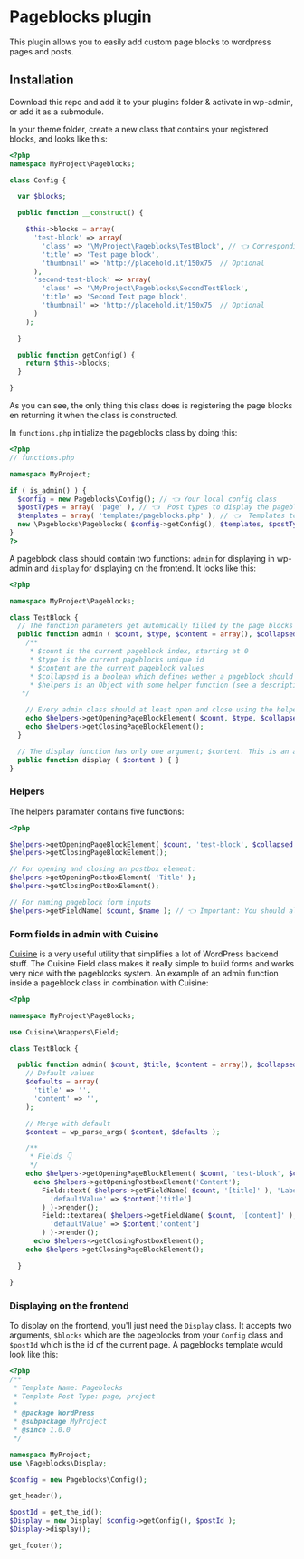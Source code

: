 # Pageblocks plugin

This plugin allows you to easily add custom page blocks to wordpress pages and
posts.

## Installation

Download this repo and add it to your plugins folder & activate in wp-admin, or
add it as a submodule.

In your theme folder, create a new class that contains your registered blocks,
and looks like this:

```php
<?php
namespace MyProject\Pageblocks;

class Config {

  var $blocks;

  public function __construct() {

    $this->blocks = array(
      'test-block' => array(
        'class' => '\MyProject\Pageblocks\TestBlock', // 👈 Corresponding to your namespace and class name
        'title' => 'Test page block',
        'thumbnail' => 'http://placehold.it/150x75' // Optional
      ),
      'second-test-block' => array(
        'class' => '\MyProject\Pageblocks\SecondTestBlock',
        'title' => 'Second Test page block',
        'thumbnail' => 'http://placehold.it/150x75' // Optional
      )
    );

  }

  public function getConfig() {
    return $this->blocks;
  }

}
```

As you can see, the only thing this class does is registering the page blocks en
returning it when the class is constructed.

In `functions.php` initialize the pageblocks class by doing this:

```php
<?php
// functions.php

namespace MyProject;

if ( is_admin() ) {
  $config = new Pageblocks\Config(); // 👈 Your local config class
  $postTypes = array( 'page' ), // 👈  Post types to display the pageblocks form on
  $templates = array( 'templates/pageblocks.php' ); // 👈  Templates to display the pageblocks form on (optional!)
  new \Pageblocks\Pageblocks( $config->getConfig(), $templates, $postTypes );
}
?>
```

A pageblock class should contain two functions: `admin` for displaying in
wp-admin and `display` for displaying on the frontend. It looks like this:

```php
<?php

namespace MyProject\Pageblocks;

class TestBlock {
  // The function parameters get automically filled by the page blocks system
  public function admin ( $count, $type, $content = array(), $collapsed = false, $helpers ) {
    /**
     * $count is the current pageblock index, starting at 0
     * $type is the current pageblocks unique id
     * $content are the current pageblock values
     * $collapsed is a boolean which defines wether a pageblock should be closed or not
     * $helpers is an Object with some helper function (see a description below)
   */

    // Every admin class should at least open and close using the helper object, this ensures the right UI get's loaded
    echo $helpers->getOpeningPageBlockElement( $count, $type, $collapsed );
    echo $helpers->getClosingPageBlockElement();
  }

  // The display function has only one argument; $content. This is an array with the form values.
  public function display ( $content ) { }
}
```

### Helpers

The helpers paramater contains five functions:

```php
<?php

$helpers->getOpeningPageBlockElement( $count, 'test-block', $collapsed );
$helpers->getClosingPageBlockElement();

// For opening and closing an postbox element:
$helpers->getOpeningPostboxElement( 'Title' );
$helpers->getClosingPostBoxElement();

// For naming pageblock form inputs
$helpers->getFieldName( $count, $name ); // 👈 Important: You should alwasys wrap the name in brackets like [title], you can also use it as an associtive array like [button][url]
```

### Form fields in admin with Cuisine

[Cuisine](http://docs.get-cuisine.cooking/core/) is a very useful utility that
simplifies a lot of WordPress backend stuff. The Cuisine Field class makes it
really simple to build forms and works very nice with the pageblocks system. An
example of an admin function inside a pageblock class in combination with
Cuisine:

```php
<?php

namespace MyProject\PageBlocks;

use Cuisine\Wrappers\Field;

class TestBlock {

  public function admin( $count, $title, $content = array(), $collapsed = false, $helpers ) {
    // Default values
    $defaults = array(
      'title' => '',
      'content' => '',
    );

    // Merge with default
    $content = wp_parse_args( $content, $defaults );

    /**
     * Fields 👇
     */
    echo $helpers->getOpeningPageBlockElement( $count, 'test-block', $collapsed );
      echo $helpers->getOpeningPostboxElement('Content');
        Field::text( $helpers->getFieldName( $count, '[title]' ), 'Label', array(
          'defaultValue' => $content['title']
        ) )->render();
        Field::textarea( $helpers->getFieldName( $count, '[content]' ), 'Content', array(
          'defaultValue' => $content['content']
        ) )->render();
      echo $helpers->getClosingPostboxElement();
    echo $helpers->getClosingPageBlockElement();

  }

}
```

### Displaying on the frontend

To display on the frontend, you'll just need the `Display` class. It accepts two
arguments, `$blocks` which are the pageblocks from your `Config` class and
`$postId` which is the id of the current page. A pageblocks template would look
like this:

```php
<?php
/**
 * Template Name: Pageblocks
 * Template Post Type: page, project
 *
 * @package WordPress
 * @subpackage MyProject
 * @since 1.0.0
 */

namespace MyProject;
use \Pageblocks\Display;

$config = new Pageblocks\Config();

get_header();

$postId = get_the_id();
$Display = new Display( $config->getConfig(), $postId );
$Display->display();

get_footer();
```
